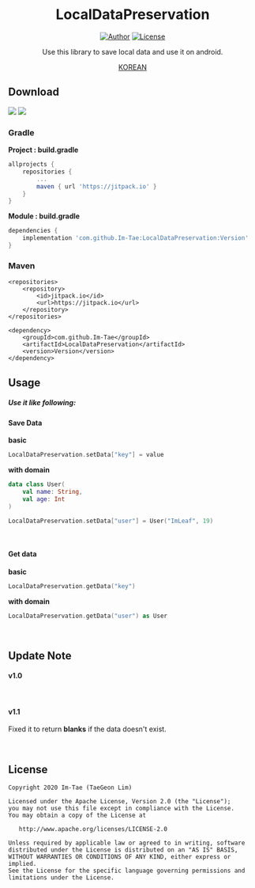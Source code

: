 <h1 align="center">LocalDataPreservation</h1>

<p align="center">
  <a href="https://github.com/Im-Tae"><img alt="Author" src="https://img.shields.io/badge/author-Im--Tae-red.svg"/></a>
  <a href="https://opensource.org/licenses/Apache-2.0"><img alt="License" src="https://img.shields.io/badge/License-Apache%202.0-blue.svg"/></a>
</p>
<p align="center">  
Use this library to save local data and use it on android.</p>
<p align="center">
    <a href="https://github.com/Im-Tae/LocalDataPreservation/blob/master/README.md">KOREAN<a/>
</p>





## Download

[![](https://jitci.com/gh/Im-Tae/LocalDataPreservation/svg)](https://jitci.com/gh/Im-Tae/LocalDataPreservation) [![](https://jitpack.io/v/Im-Tae/LocalDataPreservation.svg)](https://jitpack.io/#Im-Tae/LocalDataPreservation) 

### Gradle

**Project : build.gradle**

```gradle
allprojects {
    repositories {
	    ...
	    maven { url 'https://jitpack.io' }
	}
}
```

**Module : build.gradle**

```gradle
dependencies {
    implementation 'com.github.Im-Tae:LocalDataPreservation:Version'
}
```



### Maven

```maven
<repositories>
	<repository>
		<id>jitpack.io</id>
		<url>https://jitpack.io</url>
	</repository>
</repositories>
```

```maven
<dependency>
	<groupId>com.github.Im-Tae</groupId>
	<artifactId>LocalDataPreservation</artifactId>
	<version>Version</version>
</dependency>
```



## Usage

##### Use it like following:



#### Save Data



**basic**

```kotlin
LocalDataPreservation.setData["key"] = value
```



**with domain**

```kotlin
data class User(
    val name: String,
    val age: Int
)
```

```kotlin
LocalDataPreservation.setData["user"] = User("ImLeaf", 19)
```

</br>



#### Get data



**basic**

```kotlin
LocalDataPreservation.getData("key")
```



**with domain**

```kotlin
LocalDataPreservation.getData("user") as User
```





</br>

## Update Note

#### v1.0



</br>

#### v1.1

Fixed it to return **blanks** if the data doesn't exist.

</br>

## License

```
Copyright 2020 Im-Tae (TaeGeon Lim)

Licensed under the Apache License, Version 2.0 (the "License");
you may not use this file except in compliance with the License.
You may obtain a copy of the License at

   http://www.apache.org/licenses/LICENSE-2.0

Unless required by applicable law or agreed to in writing, software
distributed under the License is distributed on an "AS IS" BASIS,
WITHOUT WARRANTIES OR CONDITIONS OF ANY KIND, either express or implied.
See the License for the specific language governing permissions and
limitations under the License.
```

